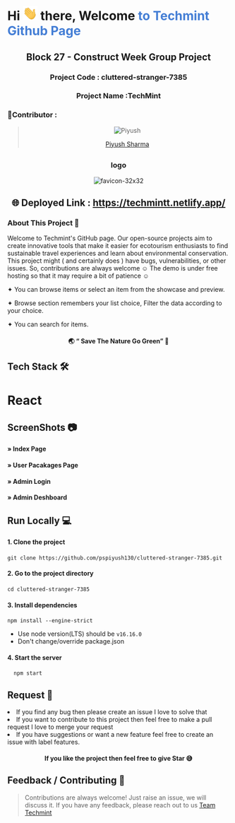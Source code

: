 # Hi <img src="https://raw.githubusercontent.com/ABSphreak/ABSphreak/master/gifs/Hi.gif" width="33"> there, Welcome <span style="color: #447ED5">to Techmint Github Page</span>



<div align="center">
       
 <h2>Block 27 - Construct Week Group Project</h2>
 <h3>Project Code : cluttered-stranger-7385</h3>
  <h3>Project Name :TechMint</h3>
  

 </div>



 
<div align="center">
<h3 align="left">👷Contributor :</h3>
 


  
>![Piyush](https://user-images.githubusercontent.com/118152296/237017919-8398c051-aa6f-4cdf-9a45-c7cc854d5e63.png)
>
>
>  [Piyush Sharma](https://github.com/pspiyush130)

</div>

##

<div align="center">



 <div>  <h3>logo </h3>  
 
  ![favicon-32x32](https://github.com/pspiyush130/cluttered-stranger-7385/assets/118152296/e7447dbb-d98d-423c-bcef-9acc08b697e8) </div>


 
 ## 🌐 Deployed Link : https://techmintt.netlify.app/
 

 </div>









  


<h3 align="left"> About This Project 📖</h3>


 
 <div aling="left">
  <p>   Welcome to Techmint's GitHub page. Our open-source projects aim to create innovative tools that make it easier for ecotourism enthusiasts to find sustainable travel experiences and learn about environmental conservation.
This project might ( and certainly does ) have bugs, vulnerabilities, or other issues. So, contributions are always welcome ☺
 The demo is under free hosting so that it may require a bit of patience ☺ </p>



  
 </div>
   
    

✦ You can browse items or select an item from the showcase and preview.

✦ Browse section remembers your list choice, Filter the data according to your choice.

✦ You can search for items.
 <div align="center">
   <h4> 🌏 “ Save The Nature   Go Green” 🌴 </h4>
   </div>
   
   

##


## Tech Stack 🛠

# React

##
## ScreenShots 📷
<h4>» Index Page </h4>



 
 <h4>» User Pacakages Page </h4>
 
 


 
   <h4>» Admin Login </h4>
   


 <h4>» Admin Deshboard </h4>
 

 
 ##
 
## Run Locally  💻

<h4>1. Clone the project </h4>

```
git clone https://github.com/pspiyush130/cluttered-stranger-7385.git

```

<h4>2. Go to the project directory </h4> 

```
cd cluttered-stranger-7385
```
<h4>3. Install dependencies </h4> 

```
npm install --engine-strict
```
- Use node version(LTS) should be `v16.16.0`
- Don't change/override package.json


<h4>4. Start the server </h4>

```
  npm start
```
##

## Request  🤗
<div>
<li>If you find any bug then please create an issue I love to solve that</li>
<li>If you want to contribute to this project then feel free to make a pull request I love to merge your request</li>
<li>If you have suggestions or want a new feature feel free to create an issue with label features.</li>
 </div>
   
  <div align="center">
   <h4>  If you like the project then feel free to give Star 😅</h4>
   </div>
  
 ## Feedback / Contributing 🤝
 > Contributions are always welcome! Just raise an issue, we will discuss it.
  > If you have any feedback, please reach out to us <a href="mailto: pspiyush130@gmail.com">Team Techmint</a>
